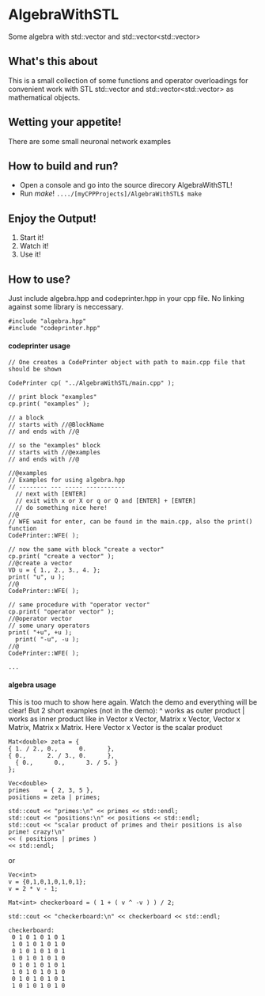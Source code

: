# AlgebraWithSTL
Some algebra with std::vector<T> and std::vector<std::vector<T>>

## What's this about
This is a small collection of some functions and operator overloadings for convenient work
with STL std::vector<T> and std::vector<std::vector<T>> as mathematical objects.

## Wetting your appetite!
There are some small neuronal network examples

## How to build and run?
- Open a console and go into the source direcory AlgebraWithSTL!
- Run *make*!
  ```..../[myCPPProjects]/AlgebraWithSTL$ make```

## Enjoy the Output!
1. Start it!
2. Watch it!
3. Use it!

## How to use?
Just include algebra.hpp and codeprinter.hpp in your cpp file.
No linking against some library is neccessary.
```
#include "algebra.hpp"
#include "codeprinter.hpp"
```
#### codeprinter usage
```
// One creates a CodePrinter object with path to main.cpp file that should be shown

CodePrinter cp( "../AlgebraWithSTL/main.cpp" );

// print block "examples"
cp.print( "examples" );

// a block
// starts with //@BlockName
// and ends with //@

// so the "examples" block
// starts with //@examples
// and ends with //@

//@examples
// Examples for using algebra.hpp
// -------- --- ----- -----------
  // next with [ENTER]
  // exit with x or X or q or Q and [ENTER] + [ENTER]
  // do something nice here!
//@
// WFE wait for enter, can be found in the main.cpp, also the print() function
CodePrinter::WFE( );

// now the same with block "create a vector"
cp.print( "create a vector" );
//@create a vector
VD u = { 1., 2., 3., 4. };
print( "u", u );
//@
CodePrinter::WFE( );

// same procedure with "operator vector"
cp.print( "operator vector" );
//@operator vector
// some unary operators
print( "+u", +u );
  print( "-u", -u );
//@
CodePrinter::WFE( );

...
```
#### algebra usage

This is too much to show here again.
Watch the demo and everything will be clear!
But 2 short examples (not in the demo):
^ works as outer product
| works as inner product like in
Vector x Vector,
Matrix x Vector,
Vector x Matrix,
Matrix x Matrix.
Here Vector x Vector is the scalar product
```
Mat<double> zeta = {
{ 1. / 2., 0.,      0.      },
{ 0.,      2. / 3., 0.      },
  { 0.,      0.,      3. / 5. }
};

Vec<double>
primes    = { 2, 3, 5 },
positions = zeta | primes;

std::cout << "primes:\n" << primes << std::endl;
std::cout << "positions:\n" << positions << std::endl;
std::cout << "scalar product of primes and their positions is also prime! crazy!\n"
<< ( positions | primes )
<< std::endl;
```
or
```
Vec<int>
v = {0,1,0,1,0,1,0,1};
v = 2 * v - 1;

Mat<int> checkerboard = ( 1 + ( v ^ -v ) ) / 2;

std::cout << "checkerboard:\n" << checkerboard << std::endl;
```

```
checkerboard:
 0 1 0 1 0 1 0 1
 1 0 1 0 1 0 1 0
 0 1 0 1 0 1 0 1
 1 0 1 0 1 0 1 0
 0 1 0 1 0 1 0 1
 1 0 1 0 1 0 1 0
 0 1 0 1 0 1 0 1
 1 0 1 0 1 0 1 0
```
